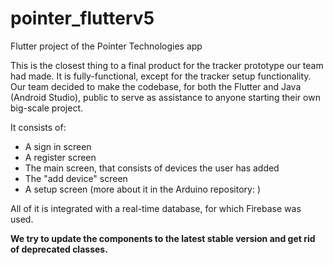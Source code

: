 # pointer_flutterv5
 Flutter project of the Pointer Technologies app

This is the closest thing to a final product for the tracker prototype our team had made.
It is fully-functional, except for the tracker setup functionality. Our team decided to make the codebase, for both the Flutter and Java (Android Studio), public to serve as assistance to anyone starting their own big-scale project.

It consists of:
- A sign in screen
- A register screen
- The main screen, that consists of devices the user has added
- The "add device" screen
- A setup screen (more about it in the Arduino repository: )

All of it is integrated with a real-time database, for which Firebase was used.

**We try to update the components to the latest stable version and get rid of deprecated classes.**

